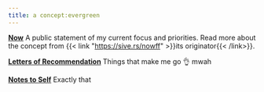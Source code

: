 ```yaml
---
title: a concept:evergreen
---
```


**[Now](/now/)** 
A public statement of my current focus and priorities. Read more about the concept from {{< link "https://sive.rs/nowff" >}}its originator{{< /link>}}. 

**[Letters of Recommendation](/lor/)** Things that make me go 👌 mwah

**[Notes to Self](/notes-to-self/)** Exactly that
